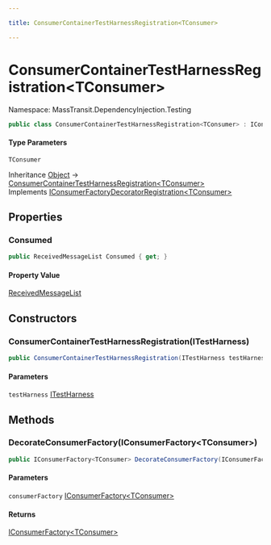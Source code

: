 ```yaml
---

title: ConsumerContainerTestHarnessRegistration<TConsumer>

---
```


# ConsumerContainerTestHarnessRegistration\<TConsumer\>

Namespace: MassTransit.DependencyInjection.Testing

```csharp
public class ConsumerContainerTestHarnessRegistration<TConsumer> : IConsumerFactoryDecoratorRegistration<TConsumer>
```

#### Type Parameters

`TConsumer`<br/>

Inheritance [Object](https://learn.microsoft.com/en-us/dotnet/api/system.object) → [ConsumerContainerTestHarnessRegistration\<TConsumer\>](../masstransit-dependencyinjection-testing/consumercontainertestharnessregistration-1)<br/>
Implements [IConsumerFactoryDecoratorRegistration\<TConsumer\>](../masstransit-dependencyinjection-registration/iconsumerfactorydecoratorregistration-1)

## Properties

### **Consumed**

```csharp
public ReceivedMessageList Consumed { get; }
```

#### Property Value

[ReceivedMessageList](../masstransit-testing/receivedmessagelist)<br/>

## Constructors

### **ConsumerContainerTestHarnessRegistration(ITestHarness)**

```csharp
public ConsumerContainerTestHarnessRegistration(ITestHarness testHarness)
```

#### Parameters

`testHarness` [ITestHarness](../masstransit-testing/itestharness)<br/>

## Methods

### **DecorateConsumerFactory(IConsumerFactory\<TConsumer\>)**

```csharp
public IConsumerFactory<TConsumer> DecorateConsumerFactory(IConsumerFactory<TConsumer> consumerFactory)
```

#### Parameters

`consumerFactory` [IConsumerFactory\<TConsumer\>](../../masstransit-abstractions/masstransit/iconsumerfactory-1)<br/>

#### Returns

[IConsumerFactory\<TConsumer\>](../../masstransit-abstractions/masstransit/iconsumerfactory-1)<br/>
